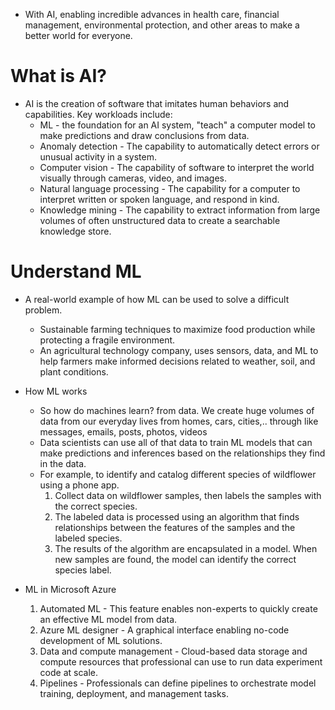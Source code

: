 * With AI, enabling incredible advances in health care, financial management, environmental protection, and other areas to make a better world for 
everyone.

# What is AI?
* AI is the creation of software that imitates human behaviors and capabilities. Key workloads include:
  * ML - the foundation for an AI system, "teach" a computer model to make predictions and draw conclusions from data.
  * Anomaly detection - The capability to automatically detect errors or unusual activity in a system.
  * Computer vision - The capability of software to interpret the world visually through cameras, video, and images.
  * Natural language processing - The capability for a computer to interpret written or spoken language, and respond in kind.
  * Knowledge mining - The capability to extract information from large volumes of often unstructured data to create a searchable knowledge store.

# Understand ML

* A real-world example of how ML can be used to solve a difficult problem.
  * Sustainable farming techniques to maximize food production while protecting a fragile environment. 
  * An agricultural technology company, uses sensors, data, and ML to help farmers make informed decisions related to weather, soil, and plant conditions.

* How ML works
  * So how do machines learn? from data. We create huge volumes of data from our everyday lives from homes, cars, cities,.. through like messages, emails, posts, photos, videos
  * Data scientists can use all of that data to train ML models that can make predictions and inferences based on the relationships they find in the data.
  * For example, to identify and catalog different species of wildflower using a phone app. 
    1. Collect data on wildflower samples,  then labels the samples with the correct species.
    2. The labeled data is processed using an algorithm that finds relationships between the features of the samples and the labeled species.
    3. The results of the algorithm are encapsulated in a model. When new samples are found, the model can identify the correct species label.

* ML in Microsoft Azure
  1. Automated ML -	This feature enables non-experts to quickly create an effective ML model from data.
  2. Azure ML designer	- A graphical interface enabling no-code development of ML solutions.
  3. Data and compute management - 	Cloud-based data storage and compute resources that professional can use to run data experiment code at scale.
  4. Pipelines	- Professionals can define pipelines to orchestrate model training, deployment, and management tasks.
